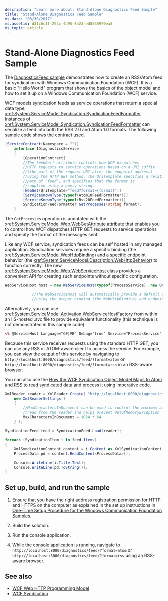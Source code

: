 ```yaml
---
description: "Learn more about: Stand-Alone Diagnostics Feed Sample"
title: "Stand-Alone Diagnostics Feed Sample"
ms.date: "03/30/2017"
ms.assetid: d31c6c1f-292c-4d95-8e23-ed8565970ea5
ms.topic: article
---
```

# Stand-Alone Diagnostics Feed Sample

The [DiagnosticsFeed sample](https://github.com/dotnet/samples/tree/main/framework/wcf) demonstrates how to create an RSS/Atom feed for syndication with Windows Communication Foundation (WCF). It is a basic "Hello World" program that shows the basics of the object model and how to set it up on a Windows Communication Foundation (WCF) service.

WCF models syndication feeds as service operations that return a special data type, <xref:System.ServiceModel.Syndication.SyndicationFeedFormatter>. Instances of <xref:System.ServiceModel.Syndication.SyndicationFeedFormatter> can serialize a feed into both the RSS 2.0 and Atom 1.0 formats. The following sample code shows the contract used.

```csharp
[ServiceContract(Namespace = "")]
    interface IDiagnosticsService
    {
        [OperationContract]
        //The [WebGet] attribute controls how WCF dispatches
        //HTTP requests to service operations based on a URI suffix
        //(the part of the request URI after the endpoint address)
        //using the HTTP GET method. The UriTemplate specifies a relative
        //path of 'feed', and specifies that the format is
        //supplied using a query string.
        [WebGet(UriTemplate="feed?format={format}")]
        [ServiceKnownType(typeof(Atom10FeedFormatter))]
        [ServiceKnownType(typeof(Rss20FeedFormatter))]
        SyndicationFeedFormatter GetProcesses(string format);
    }
```

The `GetProcesses` operation is annotated with the <xref:System.ServiceModel.Web.WebGetAttribute> attribute that enables you to control how WCF dispatches HTTP GET requests to service operations and specify the format of the messages sent.

Like any WCF service, syndication feeds can be self hosted in any managed application. Syndication services require a specific binding (the <xref:System.ServiceModel.WebHttpBinding>) and a specific endpoint behavior (the <xref:System.ServiceModel.Description.WebHttpBehavior>) to function correctly. The new <xref:System.ServiceModel.Web.WebServiceHost> class provides a convenient API for creating such endpoints without specific configuration.

```csharp
WebServiceHost host = new WebServiceHost(typeof(ProcessService), new Uri("http://localhost:8000/diagnostics"));

            //The WebServiceHost will automatically provide a default endpoint at the base address
            //using the proper binding (the WebHttpBinding) and endpoint behavior (the WebHttpBehavior)
```

Alternatively, you can use <xref:System.ServiceModel.Activation.WebServiceHostFactory> from within an IIS-hosted .svc file to provide equivalent functionality (this technique is not demonstrated in this sample code).

```xml
<% @ServiceHost Language="C#|VB" Debug="true" Service="ProcessService" %>
```

Because this service receives requests using the standard HTTP GET, you can use any RSS or ATOM-aware client to access the service. For example, you can view the output of this service by navigating to `http://localhost:8000/diagnostics/feed/?format=atom` or `http://localhost:8000/diagnostics/feed/?format=rss` in an RSS-aware browser.

You can also use the [How the WCF Syndication Object Model Maps to Atom and RSS](../feature-details/how-the-wcf-syndication-object-model-maps-to-atom-and-rss.md) to read syndicated data and process it using imperative code.

```csharp
XmlReader reader = XmlReader.Create( "http://localhost:8000/diagnostics/feed/?format=rss",
    new XmlReaderSettings()
    {
        //MaxCharactersInDocument can be used to control the maximum amount of data
        //read from the reader and helps prevent OutOfMemoryException
        MaxCharactersInDocument = 1024 * 64
    } );

SyndicationFeed feed = SyndicationFeed.Load(reader);

foreach (SyndicationItem i in feed.Items)
{
    XmlSyndicationContent content = i.Content as XmlSyndicationContent;
    ProcessData pd = content.ReadContent<ProcessData>();

    Console.WriteLine(i.Title.Text);
    Console.WriteLine(pd.ToString());
}
```

## Set up, build, and run the sample

1. Ensure that you have the right address registration permission for HTTP and HTTPS on the computer as explained in the set up instructions in [One-Time Setup Procedure for the Windows Communication Foundation Samples](one-time-setup-procedure-for-the-wcf-samples.md).

2. Build the solution.

3. Run the console application.

4. While the console application is running, navigate to `http://localhost:8000/diagnostics/feed/?format=atom` or `http://localhost:8000/diagnostics/feed/?format=rss` using an RSS-aware browser.

## See also

- [WCF Web HTTP Programming Model](../feature-details/wcf-web-http-programming-model.md)
- [WCF Syndication](../feature-details/wcf-syndication.md)

